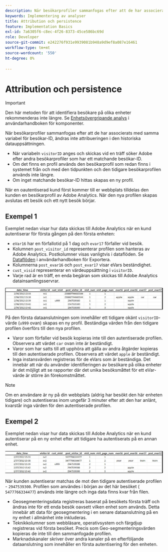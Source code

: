 ```yaml
---
description: När besökarprofiler sammanfogas efter att de har associerats med samma variabel för besökar-ID, ändras inte attribueringen i den historiska datauppsättningen.
keywords: Implementering av analyser
title: Attribution och persistence
feature: Implementation Basics
exl-id: 7a6305f6-c8ec-4f26-8373-45ce586bc69d
role: Developer
source-git-commit: e242276f931e9939081b948a9d9ef8a087e16461
workflow-type: tm+mt
source-wordcount: '550'
ht-degree: 0%

---
```


# Attribution och persistence

>[!IMPORTANT]
>
>Den här metoden för att identifiera besökare på olika enheter rekommenderas inte längre. Se [Enhetsövergripande analys](/help/components/cda/overview.md) i användarhandboken för komponenter.

När besökarprofiler sammanfogas efter att de har associerats med samma variabel för besökar-ID, ändras inte attribueringen i den historiska datauppsättningen.

* När variabeln `visitorID` anges och skickas vid en träff söker Adobe efter andra besökarprofiler som har ett matchande besökar-ID.
* Om det finns en profil används den besökarprofil som redan finns i systemet från och med den tidpunkten och den tidigare besökarprofilen används inte längre.
* Om inget matchande besökar-ID hittas skapas en ny profil.

När en oautentiserad kund först kommer till er webbplats tilldelas den kunden en besökarprofil av Adobe Analytics. När den nya profilen skapas avslutas ett besök och ett nytt besök börjar.

## Exempel 1

Exemplet nedan visar hur data skickas till Adobe Analytics när en kund autentiserar för första gången på den första enheten:

* `eVar16` har en förfallotid på 1 dag och `evar17` förfaller vid besök.
* Kolumnen `post_visitor_id` representerar profilen som hanteras av Adobe Analytics. Postkolumner visas vanligtvis i dataflöden. Se [Dataflöden](/help/export/analytics-data-feed/data-feed-overview.md) i användarhandboken för Exportera.
* Kolumnerna `post_evar16` och `post_evar17` visar eVars beständighet.
* `cust_visid` representerar en värdeuppsättning i `visitorID`.
* Varje rad är en träff, en enda begäran som skickas till Adobe Analytics datainsamlingsservrar.

![Exempel på olika enheter &#x200B;](assets/xdevice_first.jpg)

På den första dataanslutningen som innehåller ett tidigare okänt `visitorID`-värde (`u999` ovan) skapas en ny profil. Beständiga värden från den tidigare profilen överförs till den nya profilen.

* Varor som förfaller vid besök kopieras inte till den autentiserade profilen. Observera att värdet `car` ovan inte är beständigt.
* Varor som har satts till att upphöra att gälla av andra åtgärder kopieras till den autentiserade profilen. Observera att värdet `apple` är beständigt.
* Inga instansvärden registreras för de eVars som är beständiga. Det innebär att när du använder identifieringen av besökare på olika enheter är det möjligt att se rapporter där det unika besöksmåttet för ett eVar-värde är större än förekomstmåttet.

>[!NOTE]
>
>Om en användare är ny på din webbplats (aldrig har besökt den här enheten tidigare) och autentiseras inom ungefär 3 minuter efter att den har anlänt, kvarstår inga värden för den autentiserade profilen.

## Exempel 2

Exemplet nedan visar hur data skickas till Adobe Analytics när en kund autentiserar på en ny enhet efter att tidigare ha autentiserats på en annan enhet.

![Exempel på olika enheter 2](assets/xdevice-subsequent.jpg)

När kunden autentiserar matchas de mot den tidigare autentiserade profilen - `2947539300`. Profilen som användes i början av det här besöket ( `5477766334477`) används inte längre och inga data finns kvar från filen.

* Geosegmenteringsdata registreras baserat på besökets första träff och ändras inte för ett enda besök oavsett vilken enhet som används. Detta innebär att data för geosegmentering i en senare dataanslutning på en ny enhet i allmänhet inte inkluderas.
* Teknikkolumner som webbläsare, operativsystem och färgdjup registreras vid första besöket. Precis som Geo-segmenteringsvärden kopieras de inte till den sammanfogade profilen.
* Marknadskanaler skriver över andra kanaler på en efterföljande dataanslutning som innehåller en första autentisering för den enheten.
